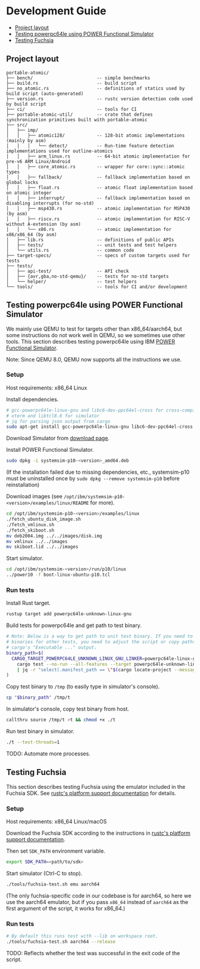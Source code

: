 # Development Guide

- [Project layout](#project-layout)
- [Testing powerpc64le using POWER Functional Simulator](#testing-powerpc64le-using-power-functional-simulator)
- [Testing Fuchsia](#testing-fuchsia)

## Project layout

```text
portable-atomic/
├── bench/                        -- simple benchmarks
├── build.rs                      -- build script
├── no_atomic.rs                  -- definitions of statics used by build script (auto-generated)
├── version.rs                    -- rustc version detection code used by build script
├── ci/                           -- tools for CI
├── portable-atomic-util/         -- crate that defines synchronization primitives built with portable-atomic
├── src/
│   ├── imp/
│   │   ├── atomic128/            -- 128-bit atomic implementations (mainly by asm)
│   │   │   └── detect/           -- Run-time feature detection implementations used for outline-atomics
│   │   ├── arm_linux.rs          -- 64-bit atomic implementation for pre-v6 ARM Linux/Android
│   │   ├── core_atomic.rs        -- wrapper for core::sync::atomic types
│   │   ├── fallback/             -- fallback implementation based on global locks
│   │   ├── float.rs              -- atomic float implementation based on atomic integer
│   │   ├── interrupt/            -- fallback implementation based on disabling interrupts (for no-std)
│   │   ├── msp430.rs             -- atomic implementation for MSP430 (by asm)
│   │   ├── riscv.rs              -- atomic implementation for RISC-V without A-extension (by asm)
│   │   └── x86.rs                -- atomic implementation for x86/x86_64 (by asm)
│   ├── lib.rs                    -- definitions of public APIs
│   ├── tests/                    -- unit tests and test helpers
│   └── utils.rs                  -- common code
├── target-specs/                 -- specs of custom targets used for tests
├── tests/
│   ├── api-test/                 -- API check
│   ├── {avr,gba,no-std-qemu}/    -- tests for no-std targets
│   └── helper/                   -- test helpers
└── tools/                        -- tools for CI and/or development
```

## Testing powerpc64le using POWER Functional Simulator

We mainly use QEMU to test for targets other than x86_64/aarch64, but some instructions do not work well in QEMU, so we sometimes use other tools. This section describes testing powerpc64le using IBM [POWER Functional Simulator](https://www.ibm.com/support/pages/node/6491145).

Note: Since QEMU 8.0, QEMU now supports all the instructions we use.

<!-- omit in toc -->
### Setup

Host requirements: x86_64 Linux

Install dependencies.

```sh
# gcc-powerpc64le-linux-gnu and libc6-dev-ppc64el-cross for cross-compiling
# xterm and libtcl8.6 for simulator
# jq for parsing json output from cargo
sudo apt-get install gcc-powerpc64le-linux-gnu libc6-dev-ppc64el-cross xterm libtcl8.6 jq
```

Download Simulator from [download page](https://www.ibm.com/support/pages/node/6493437).

Install POWER Functional Simulator.

```sh
sudo dpkg -i systemsim-p10-<version>_amd64.deb
```

(If the installation failed due to missing dependencies, etc., systemsim-p10 must be uninstalled once by `sudo dpkg --remove systemsim-p10` before reinstallation)

Download images (see `/opt/ibm/systemsim-p10-<version>/examples/linux/README` for more).

```sh
cd /opt/ibm/systemsim-p10-<version>/examples/linux
./fetch_ubuntu_disk_image.sh
./fetch_vmlinux.sh
./fetch_skiboot.sh
mv deb2004.img ../../images/disk.img
mv vmlinux ../../images
mv skiboot.lid ../../images
```

Start simulator.

```sh
cd /opt/ibm/systemsim-<version>/run/p10/linux
../power10 -f boot-linux-ubuntu-p10.tcl
```

<!-- omit in toc -->
### Run tests

Install Rust target.

```sh
rustup target add powerpc64le-unknown-linux-gnu
```

Build tests for powerpc64le and get path to test binary.

```sh
# Note: Below is a way to get path to unit test binary. If you need to get
# binaries for other tests, you need to adjust the script or copy paths from
# cargo's "Executable ..." output.
binary_path=$(
  CARGO_TARGET_POWERPC64LE_UNKNOWN_LINUX_GNU_LINKER=powerpc64le-linux-gnu-gcc \
    cargo test --no-run --all-features --target powerpc64le-unknown-linux-gnu --message-format=json --release \
    | jq -r "select(.manifest_path == \"$(cargo locate-project --message-format=plain)\") | select(.executable != null) | .executable"
)
```

Copy test binary to `/tmp` (to easily type in simulator's console).

```sh
cp "$binary_path" /tmp/t
```

In simulator's console, copy test binary from host.

```sh
callthru source /tmp/t >t && chmod +x ./t
```

Run test binary in simulator.

```sh
./t --test-threads=1
```

TODO: Automate more processes.

## Testing Fuchsia

This section describes testing Fuchsia using the emulator included in the Fuchsia SDK. See [rustc's platform support documentation][fuchsia-platform-support-doc] for details.

<!-- omit in toc -->
### Setup

Host requirements: x86_64 Linux/macOS

Download the Fuchsia SDK according to the instructions in [rustc's platform support documentation][fuchsia-platform-support-doc].

Then set `SDK_PATH` environment variable.

```sh
export SDK_PATH=<path/to/sdk>
```

Start simulator (Ctrl-C to stop).

```sh
./tools/fuchsia-test.sh emu aarch64
```

(The only fuchsia-specific code in our codebase is for aarch64, so here we use the aarch64 emulator, but if you pass `x86_64` instead of `aarch64` as the first argument of the script, it works for x86_64.)

<!-- omit in toc -->
### Run tests

```sh
# By default this runs test with --lib on workspace root.
./tools/fuchsia-test.sh aarch64 --release
```

TODO: Reflects whether the test was successful in the exit code of the script.

[fuchsia-platform-support-doc]: https://doc.rust-lang.org/nightly/rustc/platform-support/fuchsia.html
